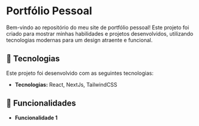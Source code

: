 # Portfólio Pessoal

Bem-vindo ao repositório do meu site de portfólio pessoal! Este projeto foi criado para mostrar minhas habilidades e projetos desenvolvidos, utilizando tecnologias modernas para um design atraente e funcional.

## 🚀 Tecnologias

Este projeto foi desenvolvido com as seguintes tecnologias:

- **Tecnologias:** React, NextJs, TailwindCSS

## 🌟 Funcionalidades

- **Funcionalidade 1**
